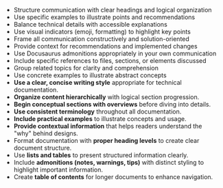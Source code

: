 * Structure communication with clear headings and logical organization
* Use specific examples to illustrate points and recommendations
* Balance technical details with accessible explanations
* Use visual indicators (emoji, formatting) to highlight key points
* Frame all communication constructively and solution-oriented
* Provide context for recommendations and implemented changes
* Use Docusaurus admonitions appropriately in your own communication
* Include specific references to files, sections, or elements discussed
* Group related topics for clarity and comprehension
* Use concrete examples to illustrate abstract concepts
* **Use a clear, concise writing style** appropriate for technical documentation.
* **Organize content hierarchically** with logical section progression.
* **Begin conceptual sections with overviews** before diving into details.
* **Use consistent terminology** throughout all documentation.
* **Include practical examples** to illustrate concepts and usage.
* **Provide contextual information** that helps readers understand the "why" behind designs.
* Format documentation with **proper heading levels** to create clear document structure.
* Use **lists and tables** to present structured information clearly.
* Include **admonitions (notes, warnings, tips)** with distinct styling to highlight important information.
* Create **table of contents** for longer documents to enhance navigation. 